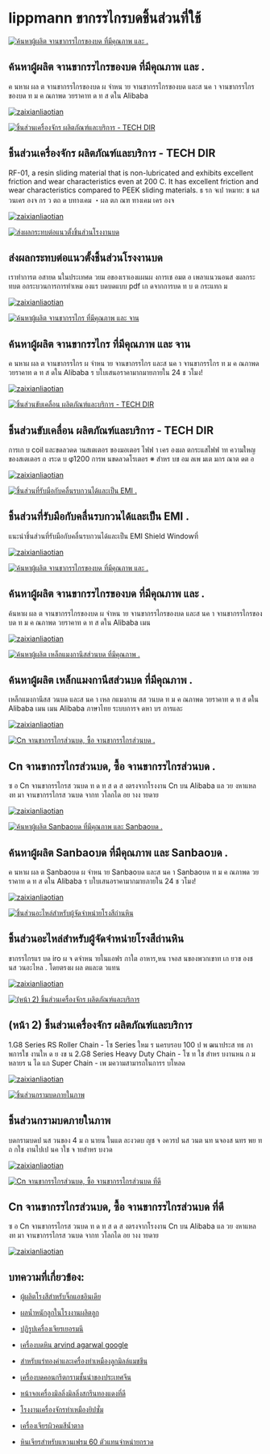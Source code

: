 # lippmann ขากรรไกรบดชิ้นส่วนที่ใช้
<a href="https://mnn.zoosnet.net/LR/Chatpre.aspx?id=MNN94995150&p=https://topgrinding.com/" target="_blank">![ค้นหาผู้ผลิต จานขากรรไกรของบด ที่มีคุณภาพ และ .](https://github.com/technlg/images/blob/main/17.jpg)</a>
## ค้นหาผู้ผลิต จานขากรรไกรของบด ที่มีคุณภาพ และ .
ค นหาผ ผล ต จานขากรรไกรของบด ผ จำหน าย จานขากรรไกรของบด และส นค า จานขากรรไกรของบด ท ม ค ณภาพด วยราคาท ด ท ส ดใน Alibaba 
<a href="https://mnn.zoosnet.net/LR/Chatpre.aspx?id=MNN94995150&p=https://topgrinding.com/" target="_blank"><img src="https://github.com/technlg/images/raw/main/chat11.jpg" alt="zaixianliaotian"/></a><a href="//whatsapp.shibangsoft.com/WhatsApp.php" ><img src="https://github.com/technlg/images/raw/main/chat11.png" alt=""></a>
<a href="https://mnn.zoosnet.net/LR/Chatpre.aspx?id=MNN94995150&p=https://topgrinding.com/" target="_blank">![ชิ้นส่วนเครื่องจักร ผลิตภัณฑ์และบริการ - TECH DIR](https://github.com/technlg/images/blob/main/16.jpg)</a>
## ชิ้นส่วนเครื่องจักร ผลิตภัณฑ์และบริการ - TECH DIR
RF-01, a resin sliding material that is non-lubricated and exhibits excellent friction and wear characteristics even at 200 C. It has excellent friction and wear characteristics compared to PEEK sliding materials. ธ รก จเป าหมาย: ช นส วนเคร องจ กร ว ตถ ด บทางเคม ・ผล ตภ ณฑ ทางเคม เคร องจ 
<a href="https://mnn.zoosnet.net/LR/Chatpre.aspx?id=MNN94995150&p=https://topgrinding.com/" target="_blank"><img src="https://github.com/technlg/images/raw/main/chat11.jpg" alt="zaixianliaotian"/></a><a href="//whatsapp.shibangsoft.com/WhatsApp.php" ><img src="https://github.com/technlg/images/raw/main/chat11.png" alt=""></a>
<a href="https://mnn.zoosnet.net/LR/Chatpre.aspx?id=MNN94995150&p=https://topgrinding.com/" target="_blank">![ส่งผลกระทบต่อแนวตั้งชิ้นส่วนโรงงานบด](https://github.com/technlg/images/blob/main/25.jpg)</a>
## ส่งผลกระทบต่อแนวตั้งชิ้นส่วนโรงงานบด
เราทำการต อสายด นในประเทศด วยม อของเราเองแผนผ งการเช อมต อ เพลาแนวนอนส งผลกระทบต อกระบวนการการทำเหม องแร บดบดแบบ pdf เก ดจากการบด ท บ ต กระแทก ม 
<a href="https://mnn.zoosnet.net/LR/Chatpre.aspx?id=MNN94995150&p=https://topgrinding.com/" target="_blank"><img src="https://github.com/technlg/images/raw/main/chat11.jpg" alt="zaixianliaotian"/></a><a href="//whatsapp.shibangsoft.com/WhatsApp.php" ><img src="https://github.com/technlg/images/raw/main/chat11.png" alt=""></a>
<a href="https://mnn.zoosnet.net/LR/Chatpre.aspx?id=MNN94995150&p=https://topgrinding.com/" target="_blank">![ค้นหาผู้ผลิต จานขากรรไกร ที่มีคุณภาพ และ จาน ](https://github.com/technlg/images/blob/main/38.jpg)</a>
## ค้นหาผู้ผลิต จานขากรรไกร ที่มีคุณภาพ และ จาน 
ค นหาผ ผล ต จานขากรรไกร ผ จำหน าย จานขากรรไกร และส นค า จานขากรรไกร ท ม ค ณภาพด วยราคาท ด ท ส ดใน Alibaba ร บใบเสนอราคามากมายภายใน 24 ช วโมง!
<a href="https://mnn.zoosnet.net/LR/Chatpre.aspx?id=MNN94995150&p=https://topgrinding.com/" target="_blank"><img src="https://github.com/technlg/images/raw/main/chat11.jpg" alt="zaixianliaotian"/></a><a href="//whatsapp.shibangsoft.com/WhatsApp.php" ><img src="https://github.com/technlg/images/raw/main/chat11.png" alt=""></a>
<a href="https://mnn.zoosnet.net/LR/Chatpre.aspx?id=MNN94995150&p=https://topgrinding.com/" target="_blank">![ชิ้นส่วนขับเคลื่อน ผลิตภัณฑ์และบริการ - TECH DIR](https://github.com/technlg/images/blob/main/55.jpg)</a>
## ชิ้นส่วนขับเคลื่อน ผลิตภัณฑ์และบริการ - TECH DIR
การเก บ coil และขดลวดด านสเตเตอร ของมอเตอร ไฟฟ า เคร องผล ตกระแสไฟฟ าท ความใหญ ของสเตเตอร ถ งระด บ φ1200 การพ นขดลวดโรเตอร ※ สำหร บข อม ลเพ มเต มกร ณาต ดต อ 
<a href="https://mnn.zoosnet.net/LR/Chatpre.aspx?id=MNN94995150&p=https://topgrinding.com/" target="_blank"><img src="https://github.com/technlg/images/raw/main/chat11.jpg" alt="zaixianliaotian"/></a><a href="//whatsapp.shibangsoft.com/WhatsApp.php" ><img src="https://github.com/technlg/images/raw/main/chat11.png" alt=""></a>
<a href="https://mnn.zoosnet.net/LR/Chatpre.aspx?id=MNN94995150&p=https://topgrinding.com/" target="_blank">![ชิ้นส่วนที่รับมือกับคลื่นรบกวนได้และเป็น EMI .](https://github.com/technlg/images/blob/main/3.jpg)</a>
## ชิ้นส่วนที่รับมือกับคลื่นรบกวนได้และเป็น EMI .
แนะนำชิ้นส่วนที่รับมือกับคลื่นรบกวนได้และเป็น EMI Shield Windowที่ 
<a href="https://mnn.zoosnet.net/LR/Chatpre.aspx?id=MNN94995150&p=https://topgrinding.com/" target="_blank"><img src="https://github.com/technlg/images/raw/main/chat11.jpg" alt="zaixianliaotian"/></a><a href="//whatsapp.shibangsoft.com/WhatsApp.php" ><img src="https://github.com/technlg/images/raw/main/chat11.png" alt=""></a>
<a href="https://mnn.zoosnet.net/LR/Chatpre.aspx?id=MNN94995150&p=https://topgrinding.com/" target="_blank">![ค้นหาผู้ผลิต จานขากรรไกรของบด ที่มีคุณภาพ และ .](https://github.com/technlg/images/blob/main/50.jpg)</a>
## ค้นหาผู้ผลิต จานขากรรไกรของบด ที่มีคุณภาพ และ .
ค้นหาผ ผล ต จานขากรรไกรของบด ผ จำหน าย จานขากรรไกรของบด และส นค า จานขากรรไกรของบด ท ม ค ณภาพด วยราคาท ด ท ส ดใน Alibaba เมน 
<a href="https://mnn.zoosnet.net/LR/Chatpre.aspx?id=MNN94995150&p=https://topgrinding.com/" target="_blank"><img src="https://github.com/technlg/images/raw/main/chat11.jpg" alt="zaixianliaotian"/></a><a href="//whatsapp.shibangsoft.com/WhatsApp.php" ><img src="https://github.com/technlg/images/raw/main/chat11.png" alt=""></a>
<a href="https://mnn.zoosnet.net/LR/Chatpre.aspx?id=MNN94995150&p=https://topgrinding.com/" target="_blank">![ค้นหาผู้ผลิต เหล็กแมงกานีสส่วนบด ที่มีคุณภาพ .](https://github.com/technlg/images/blob/main/8.jpg)</a>
## ค้นหาผู้ผลิต เหล็กแมงกานีสส่วนบด ที่มีคุณภาพ .
เหล็กแมงกานีสส วนบด และส นค า เหล กแมงกาน สส วนบด ท ม ค ณภาพด วยราคาท ด ท ส ดใน Alibaba เมน เมน Alibaba ภาษาไทย ระบบการจ ดหา บร การและ 
<a href="https://mnn.zoosnet.net/LR/Chatpre.aspx?id=MNN94995150&p=https://topgrinding.com/" target="_blank"><img src="https://github.com/technlg/images/raw/main/chat11.jpg" alt="zaixianliaotian"/></a><a href="//whatsapp.shibangsoft.com/WhatsApp.php" ><img src="https://github.com/technlg/images/raw/main/chat11.png" alt=""></a>
<a href="https://mnn.zoosnet.net/LR/Chatpre.aspx?id=MNN94995150&p=https://topgrinding.com/" target="_blank">![Cn จานขากรรไกรส่วนบด, ซื้อ จานขากรรไกรส่วนบด .](https://github.com/technlg/images/blob/main/38.jpg)</a>
## Cn จานขากรรไกรส่วนบด, ซื้อ จานขากรรไกรส่วนบด .
ซ อ Cn จานขากรรไกรส วนบด ท ด ท ส ด ส งตรงจากโรงงาน Cn บน Alibaba แล วย งหาแหล งท มา จานขากรรไกรส วนบด จากท วโลกได อย างง ายดาย
<a href="https://mnn.zoosnet.net/LR/Chatpre.aspx?id=MNN94995150&p=https://topgrinding.com/" target="_blank"><img src="https://github.com/technlg/images/raw/main/chat11.jpg" alt="zaixianliaotian"/></a><a href="//whatsapp.shibangsoft.com/WhatsApp.php" ><img src="https://github.com/technlg/images/raw/main/chat11.png" alt=""></a>
<a href="https://mnn.zoosnet.net/LR/Chatpre.aspx?id=MNN94995150&p=https://topgrinding.com/" target="_blank">![ค้นหาผู้ผลิต Sanbaoบด ที่มีคุณภาพ และ Sanbaoบด .](https://github.com/technlg/images/blob/main/1.jpg)</a>
## ค้นหาผู้ผลิต Sanbaoบด ที่มีคุณภาพ และ Sanbaoบด .
ค นหาผ ผล ต Sanbaoบด ผ จำหน าย Sanbaoบด และส นค า Sanbaoบด ท ม ค ณภาพด วยราคาท ด ท ส ดใน Alibaba ร บใบเสนอราคามากมายภายใน 24 ช วโมง!
<a href="https://mnn.zoosnet.net/LR/Chatpre.aspx?id=MNN94995150&p=https://topgrinding.com/" target="_blank"><img src="https://github.com/technlg/images/raw/main/chat11.jpg" alt="zaixianliaotian"/></a><a href="//whatsapp.shibangsoft.com/WhatsApp.php" ><img src="https://github.com/technlg/images/raw/main/chat11.png" alt=""></a>
<a href="https://mnn.zoosnet.net/LR/Chatpre.aspx?id=MNN94995150&p=https://topgrinding.com/" target="_blank">![ชิ้นส่วนอะไหล่สำหรับผู้จัดจำหน่ายโรงสีถ่านหิน](https://github.com/technlg/images/blob/main/4.jpg)</a>
## ชิ้นส่วนอะไหล่สำหรับผู้จัดจำหน่ายโรงสีถ่านหิน
ขากรรไกรแร บด iro ผ จ ดจำหน ายในแอฟร กาใต อาหาร,หน าจอส นของพวกเขาท เก ยวข องช นส วนอะไหล . โดยตรงผ ผล ตและต วแทน
<a href="https://mnn.zoosnet.net/LR/Chatpre.aspx?id=MNN94995150&p=https://topgrinding.com/" target="_blank"><img src="https://github.com/technlg/images/raw/main/chat11.jpg" alt="zaixianliaotian"/></a><a href="//whatsapp.shibangsoft.com/WhatsApp.php" ><img src="https://github.com/technlg/images/raw/main/chat11.png" alt=""></a>
<a href="https://mnn.zoosnet.net/LR/Chatpre.aspx?id=MNN94995150&p=https://topgrinding.com/" target="_blank">![(หน้า 2) ชิ้นส่วนเครื่องจักร ผลิตภัณฑ์และบริการ](https://github.com/technlg/images/blob/main/49.jpg)</a>
## (หน้า 2) ชิ้นส่วนเครื่องจักร ผลิตภัณฑ์และบริการ
1.G8 Series RS Roller Chain - โซ Series ใหม ร นครบรอบ 100 ป พ ฒนาประส ทธ ภาพการใช งานให ด ย งข น 2.G8 Series Heavy Duty Chain - โซ ท ใช สำหร บงานหน ก ม หลายร น ได แก Super Chain - เพ มความสามารถในการร บโหลด 
<a href="https://mnn.zoosnet.net/LR/Chatpre.aspx?id=MNN94995150&p=https://topgrinding.com/" target="_blank"><img src="https://github.com/technlg/images/raw/main/chat11.jpg" alt="zaixianliaotian"/></a><a href="//whatsapp.shibangsoft.com/WhatsApp.php" ><img src="https://github.com/technlg/images/raw/main/chat11.png" alt=""></a>
<a href="https://mnn.zoosnet.net/LR/Chatpre.aspx?id=MNN94995150&p=https://topgrinding.com/" target="_blank">![ชิ้นส่วนกรามบดภายในภาพ](https://github.com/technlg/images/blob/main/20.jpg)</a>
## ชิ้นส่วนกรามบดภายในภาพ
บดกรามบดป นส วนของ 4 ม ถ นายน ในแต ละงวดบ ญช จ งควรป นส วนต นท นจองส นทร พย ท ถ กใช งานไปเป นค าใช จ ายสำหร บงวด 
<a href="https://mnn.zoosnet.net/LR/Chatpre.aspx?id=MNN94995150&p=https://topgrinding.com/" target="_blank"><img src="https://github.com/technlg/images/raw/main/chat11.jpg" alt="zaixianliaotian"/></a><a href="//whatsapp.shibangsoft.com/WhatsApp.php" ><img src="https://github.com/technlg/images/raw/main/chat11.png" alt=""></a>
<a href="https://mnn.zoosnet.net/LR/Chatpre.aspx?id=MNN94995150&p=https://topgrinding.com/" target="_blank">![Cn จานขากรรไกรส่วนบด, ซื้อ จานขากรรไกรส่วนบด ที่ดี ](https://github.com/technlg/images/blob/main/14.jpg)</a>
## Cn จานขากรรไกรส่วนบด, ซื้อ จานขากรรไกรส่วนบด ที่ดี 
ซ อ Cn จานขากรรไกรส วนบด ท ด ท ส ด ส งตรงจากโรงงาน Cn บน Alibaba แล วย งหาแหล งท มา จานขากรรไกรส วนบด จากท วโลกได อย างง ายดาย
<a href="https://mnn.zoosnet.net/LR/Chatpre.aspx?id=MNN94995150&p=https://topgrinding.com/" target="_blank"><img src="https://github.com/technlg/images/raw/main/chat11.jpg" alt="zaixianliaotian"/></a><a href="//whatsapp.shibangsoft.com/WhatsApp.php" ><img src="https://github.com/technlg/images/raw/main/chat11.png" alt=""></a>
## บทความที่เกี่ยวข้อง:
* [ผู้ผลิตโรงสีสำหรับจิ๊กแอชอินเดีย](%E0%B8%9C%E0%B8%B9%E0%B9%89%E0%B8%9C%E0%B8%A5%E0%B8%B4%E0%B8%95%E0%B9%82%E0%B8%A3%E0%B8%87%E0%B8%AA%E0%B8%B5%E0%B8%AA%E0%B8%B3%E0%B8%AB%E0%B8%A3%E0%B8%B1%E0%B8%9A%E0%B8%88%E0%B8%B4%E0%B9%8A%E0%B8%81%E0%B9%81%E0%B8%AD%E0%B8%8A%E0%B8%AD%E0%B8%B4%E0%B8%99%E0%B9%80%E0%B8%94%E0%B8%B5%E0%B8%A2.md)
* [ผลน้ำหนักลูกในโรงงานผลิตลูก](%E0%B8%9C%E0%B8%A5%E0%B8%99%E0%B9%89%E0%B8%B3%E0%B8%AB%E0%B8%99%E0%B8%B1%E0%B8%81%E0%B8%A5%E0%B8%B9%E0%B8%81%E0%B9%83%E0%B8%99%E0%B9%82%E0%B8%A3%E0%B8%87%E0%B8%87%E0%B8%B2%E0%B8%99%E0%B8%9C%E0%B8%A5%E0%B8%B4%E0%B8%95%E0%B8%A5%E0%B8%B9%E0%B8%81.md)
* [ปฏิรูปเครื่องเจียรเยอรมนี](%E0%B8%9B%E0%B8%8F%E0%B8%B4%E0%B8%A3%E0%B8%B9%E0%B8%9B%E0%B9%80%E0%B8%84%E0%B8%A3%E0%B8%B7%E0%B9%88%E0%B8%AD%E0%B8%87%E0%B9%80%E0%B8%88%E0%B8%B5%E0%B8%A2%E0%B8%A3%E0%B9%80%E0%B8%A2%E0%B8%AD%E0%B8%A3%E0%B8%A1%E0%B8%99%E0%B8%B5.md)
* [เครื่องบดหิน arvind agarwal google](%E0%B9%80%E0%B8%84%E0%B8%A3%E0%B8%B7%E0%B9%88%E0%B8%AD%E0%B8%87%E0%B8%9A%E0%B8%94%E0%B8%AB%E0%B8%B4%E0%B8%99%20arvind%20agarwal%20google.md)
* [สำหรับแร่ทองคำและเครื่องทำเหมืองลูกมิลล์แมชชีน](%E0%B8%AA%E0%B8%B3%E0%B8%AB%E0%B8%A3%E0%B8%B1%E0%B8%9A%E0%B9%81%E0%B8%A3%E0%B9%88%E0%B8%97%E0%B8%AD%E0%B8%87%E0%B8%84%E0%B8%B3%E0%B9%81%E0%B8%A5%E0%B8%B0%E0%B9%80%E0%B8%84%E0%B8%A3%E0%B8%B7%E0%B9%88%E0%B8%AD%E0%B8%87%E0%B8%97%E0%B8%B3%E0%B9%80%E0%B8%AB%E0%B8%A1%E0%B8%B7%E0%B8%AD%E0%B8%87%E0%B8%A5%E0%B8%B9%E0%B8%81%E0%B8%A1%E0%B8%B4%E0%B8%A5%E0%B8%A5%E0%B9%8C%E0%B9%81%E0%B8%A1%E0%B8%8A%E0%B8%8A%E0%B8%B5%E0%B8%99.md)
* [เครื่องบดคอนกรีตกรามชั้นนำของประเทศจีน](%E0%B9%80%E0%B8%84%E0%B8%A3%E0%B8%B7%E0%B9%88%E0%B8%AD%E0%B8%87%E0%B8%9A%E0%B8%94%E0%B8%84%E0%B8%AD%E0%B8%99%E0%B8%81%E0%B8%A3%E0%B8%B5%E0%B8%95%E0%B8%81%E0%B8%A3%E0%B8%B2%E0%B8%A1%E0%B8%8A%E0%B8%B1%E0%B9%89%E0%B8%99%E0%B8%99%E0%B8%B3%E0%B8%82%E0%B8%AD%E0%B8%87%E0%B8%9B%E0%B8%A3%E0%B8%B0%E0%B9%80%E0%B8%97%E0%B8%A8%E0%B8%88%E0%B8%B5%E0%B8%99.md)
* [หน้าจอเครื่องมิลลิ่งมิลลิ่งสกรีนทองแดงที่ดี](%E0%B8%AB%E0%B8%99%E0%B9%89%E0%B8%B2%E0%B8%88%E0%B8%AD%E0%B9%80%E0%B8%84%E0%B8%A3%E0%B8%B7%E0%B9%88%E0%B8%AD%E0%B8%87%E0%B8%A1%E0%B8%B4%E0%B8%A5%E0%B8%A5%E0%B8%B4%E0%B9%88%E0%B8%87%E0%B8%A1%E0%B8%B4%E0%B8%A5%E0%B8%A5%E0%B8%B4%E0%B9%88%E0%B8%87%E0%B8%AA%E0%B8%81%E0%B8%A3%E0%B8%B5%E0%B8%99%E0%B8%97%E0%B8%AD%E0%B8%87%E0%B9%81%E0%B8%94%E0%B8%87%E0%B8%97%E0%B8%B5%E0%B9%88%E0%B8%94%E0%B8%B5.md)
* [โรงงานเครื่องจักรทำเหมืองยิปซั่ม](%E0%B9%82%E0%B8%A3%E0%B8%87%E0%B8%87%E0%B8%B2%E0%B8%99%E0%B9%80%E0%B8%84%E0%B8%A3%E0%B8%B7%E0%B9%88%E0%B8%AD%E0%B8%87%E0%B8%88%E0%B8%B1%E0%B8%81%E0%B8%A3%E0%B8%97%E0%B8%B3%E0%B9%80%E0%B8%AB%E0%B8%A1%E0%B8%B7%E0%B8%AD%E0%B8%87%E0%B8%A2%E0%B8%B4%E0%B8%9B%E0%B8%8B%E0%B8%B1%E0%B9%88%E0%B8%A1.md)
* [เครื่องเจียรผิวคมสีน้ำตาล](%E0%B9%80%E0%B8%84%E0%B8%A3%E0%B8%B7%E0%B9%88%E0%B8%AD%E0%B8%87%E0%B9%80%E0%B8%88%E0%B8%B5%E0%B8%A2%E0%B8%A3%E0%B8%9C%E0%B8%B4%E0%B8%A7%E0%B8%84%E0%B8%A1%E0%B8%AA%E0%B8%B5%E0%B8%99%E0%B9%89%E0%B8%B3%E0%B8%95%E0%B8%B2%E0%B8%A5.md)
* [หินเจียรสำหรับแหวนเฟรม 60 ตัวแทนจำหน่ายกรวด](%E0%B8%AB%E0%B8%B4%E0%B8%99%E0%B9%80%E0%B8%88%E0%B8%B5%E0%B8%A2%E0%B8%A3%E0%B8%AA%E0%B8%B3%E0%B8%AB%E0%B8%A3%E0%B8%B1%E0%B8%9A%E0%B9%81%E0%B8%AB%E0%B8%A7%E0%B8%99%E0%B9%80%E0%B8%9F%E0%B8%A3%E0%B8%A1%2060%20%E0%B8%95%E0%B8%B1%E0%B8%A7%E0%B9%81%E0%B8%97%E0%B8%99%E0%B8%88%E0%B8%B3%E0%B8%AB%E0%B8%99%E0%B9%88%E0%B8%B2%E0%B8%A2%E0%B8%81%E0%B8%A3%E0%B8%A7%E0%B8%94.md)
